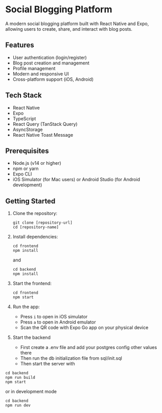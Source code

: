 # Social Blogging Platform

A modern social blogging platform built with React Native and Expo, allowing users to create, share, and interact with blog posts.

## Features

- User authentication (login/register)
- Blog post creation and management
- Profile management
- Modern and responsive UI
- Cross-platform support (iOS, Android)

## Tech Stack

- React Native
- Expo
- TypeScript
- React Query (TanStack Query)
- AsyncStorage
- React Native Toast Message

## Prerequisites

- Node.js (v14 or higher)
- npm or yarn
- Expo CLI
- iOS Simulator (for Mac users) or Android Studio (for Android development)

## Getting Started

1. Clone the repository:

   ```
   git clone [repository-url]
   cd [repository-name]
   ```

2. Install dependencies:

   ```
   cd frontend
   npm install
   ```

   and

   ```
   cd backend
   npm install
   ```

3. Start the frontend:

   ```
   cd frontend
   npm start
   ```

4. Run the app:

   - Press `i` to open in iOS simulator
   - Press `a` to open in Android emulator
   - Scan the QR code with Expo Go app on your physical device

5. Start the backend

   - First create a .env file and add your postgres config other values there
   - Then run the db initialization file from sql/init.sql
   - Then start the server with

```
cd backend
npm run build
npm start
```

or in development mode

```
cd backend
npm run dev
```
